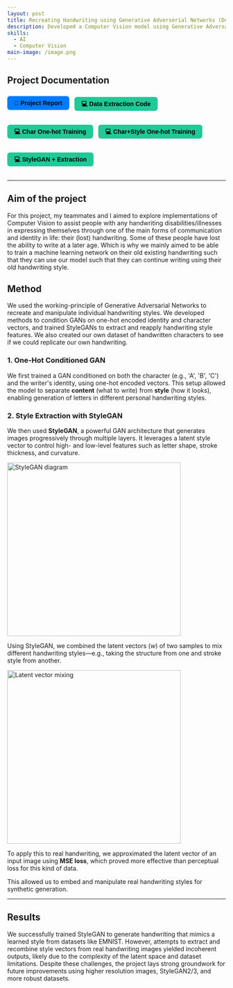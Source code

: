 ```yaml
---
layout: post
title: Recreating Handwriting using Generative Adverserial Networks (December 2024)
description: Developed a Computer Vision model using Generative Adversarial Networks (GANs) to recreate personalized handwriting styles, enabling the generation of handwritten text from style inputs using datasets like MNIST, NIST, and custom handwriting samples. 
skills:
  - AI
  - Computer Vision
main-image: /image.png
---
```

## Project Documentation
<div style="display: flex; flex-wrap: wrap; gap: 12px; margin-bottom: 20px;">

  <a href="https://hackmd.io/@jasperwelgemoed/Bk8wh2Sjx" target="_blank" style="
    background-color: #007bff;
    color: black;
    padding: 8px 16px;
    border-radius: 6px;
    text-decoration: none;
    font-weight: bold;
    font-family: sans-serif;">
    📄 Project Report
  </a>

  <a href="https://colab.research.google.com/drive/17uTkq5Dj2RDwaOkxgT3SqELEoRYLTl47?usp=sharing" target="_blank" style="
    background-color: #20c997;
    color: black;
    padding: 8px 16px;
    border-radius: 6px;
    text-decoration: none;
    font-weight: bold;
    font-family: sans-serif;">
    💻 Data Extraction Code
  </a>

  <a href="https://colab.research.google.com/drive/162i1A9PvQPk1pWAMXpI4sF0svXwUVVTT?usp=sharing" target="_blank" style="
    background-color: #20c997;
    color: black;
    padding: 8px 16px;
    border-radius: 6px;
    text-decoration: none;
    font-weight: bold;
    font-family: sans-serif;">
    💻 Char One-hot Training
  </a>

  <a href="https://colab.research.google.com/drive/15fV1xdnsQa_IY56wmCsjLJg7CLByYHdi#scrollTo=Gq6eUDbDqNwp" target="_blank" style="
    background-color: #20c997;
    color: black;
    padding: 8px 16px;
    border-radius: 6px;
    text-decoration: none;
    font-weight: bold;
    font-family: sans-serif;">
    💻 Char+Style One-hot Training
  </a>

  <a href="https://colab.research.google.com/drive/17nQXRduWsscCrEuTa0UI-Qaxis3ZdfsGB?usp=sharing" target="_blank" style="
    background-color: #20c997;
    color: black;
    padding: 8px 16px;
    border-radius: 6px;
    text-decoration: none;
    font-weight: bold;
    font-family: sans-serif;">
    💻 StyleGAN + Extraction
  </a>

</div>

---

## Aim of the project

For this project, my teammates and I aimed to explore implementations of Computer Vision to assist people with any handwriting disabilities/illnesses in expressing themselves through one of the main forms of communication and identity in life: their (lost) handwriting. Some of these people have lost the ability to write at a later age. Which is why we mainly aimed to be able to train a machine learning network on their old existing handwriting such that they can use our model such that they can continue writing using their old handwriting style.

## Method

We used the working-principle of Generative Adversarial Networks to recreate and manipulate individual handwriting styles. We developed methods to condition GANs on one-hot encoded identity and character vectors, and trained StyleGANs to extract and reapply handwriting style features. We also created our own dataset of handwritten characters to see if we could replicate our own handwriting.

### 1. One-Hot Conditioned GAN

We first trained a GAN conditioned on both the character (e.g., 'A', 'B', 'C') and the writer's identity, using one-hot encoded vectors. This setup allowed the model to separate **content** (what to write) from **style** (how it looks), enabling generation of letters in different personal handwriting styles.

### 2. Style Extraction with StyleGAN

We then used **StyleGAN**, a powerful GAN architecture that generates images progressively through multiple layers. It leverages a latent style vector to control high- and low-level features such as letter shape, stroke thickness, and curvature.

<img src="https://hackmd.io/_uploads/Bkj13sMakg.png" alt="StyleGAN diagram" width="400">

Using StyleGAN, we combined the latent vectors ($w$) of two samples to mix different handwriting styles—e.g., taking the structure from one and stroke style from another.

<img src="https://hackmd.io/_uploads/H15YhghTJe.jpg" alt="Latent vector mixing" width="400">

To apply this to real handwriting, we approximated the latent vector of an input image using **MSE loss**, which proved more effective than perceptual loss for this kind of data.

This allowed us to embed and manipulate real handwriting styles for synthetic generation.

---

## Results

We successfully trained StyleGAN to generate handwriting that mimics a learned style from datasets like EMNIST. However, attempts to extract and recombine style vectors from real handwriting images yielded incoherent outputs, likely due to the complexity of the latent space and dataset limitations. Despite these challenges, the project lays strong groundwork for future improvements using higher resolution images, StyleGAN2/3, and more robust datasets.




